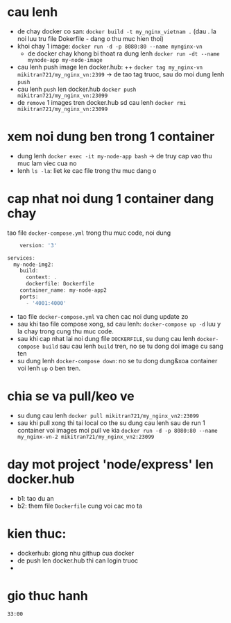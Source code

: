 # cau lenh

- de chay docker co san: `docker build -t my_nginx_vietnam .` (dau . la noi luu tru file Dokerfile - dang o thu muc hien thoi)
- khoi chay 1 image: `docker run -d -p 8080:80 --name mynginx-vn`
  - de docker chay khong bi thoat ra dung lenh `docker run -dt --name mynode-app my-node-image`
- cau lenh push image len docker.hub:
  ++ `docker tag my_nginx-vn mikitran721/my_nginx_vn:2399` -> de tao tag truoc, sau do moi dung lenh `push`
- cau lenh `push` len docker.hub `docker push mikitran721/my_nginx_vn:23099`
- de `remove` 1 images tren docker.hub sd cau lenh `docker rmi mikitran721/my_nginx_vn:23099`

# xem noi dung ben trong 1 container

- dung lenh `docker exec -it my-node-app bash` -> de truy cap vao thu muc lam viec cua no
- lenh `ls -la`: liet ke cac file trong thu muc dang o

# cap nhat noi dung 1 container dang chay

tao file `docker-compose.yml` trong thu muc code, noi dung

```javascript
    version: '3'

services:
  my-node-img2:
    build:
      context: .
      dockerfile: Dockerfile
    container_name: my-node-app2
    ports:
      - '4001:4000'
```

- tao file `docker-compose.yml` va chen cac noi dung update zo
- sau khi tao file compose xong, sd cau lenh: `docker-compose up -d` luu y la chay trong cung thu muc code.
- sau khi cap nhat lai noi dung file `DOCKERFILE`, su dung cau lenh `docker-compose build`
  sau cau lenh `build` tren, no se tu dong doi image cu sang ten <none>
- su dung lenh `docker-compose down`: no se tu dong dung&xoa container voi lenh `up` o ben tren.

# chia se va pull/keo ve

- su dung cau lenh `docker pull mikitran721/my_nginx_vn2:23099`
- sau khi pull xong thi tai local co the su dung cau lenh sau de run 1 container voi images moi pull ve kia
  `docker run -d -p 8080:80 --name my_nginx-vn-2 mikitran721/my_nginx_vn2:23099`

# day mot project 'node/express' len docker.hub

- b1: tao du an
- b2: them file `Dockerfile` cung voi cac mo ta

# kien thuc:

- dockerhub: giong nhu githup cua docker
- de push len docker.hub thi can login truoc
-

# gio thuc hanh

`33:00`
